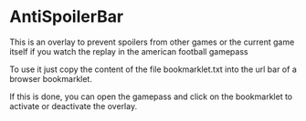 # AntiSpoilerBar

This is an overlay to prevent spoilers from other games or the current game itself if you watch the replay in the american football gamepass

To use it just copy the content of the file bookmarklet.txt into the url bar of a browser bookmarklet.

If this is done, you can open the gamepass and click on the bookmarklet to activate or deactivate the overlay.
